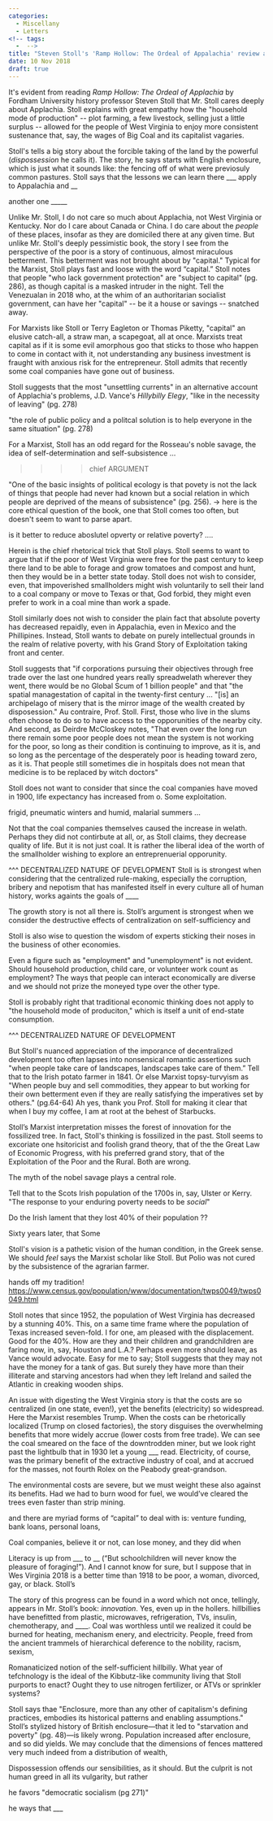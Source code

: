 ```yaml
---
categories:
  - Miscellany
  - Letters
<!-- tags:
  -  -->
title: "Steven Stoll's 'Ramp Hollow: The Ordeal of Appalachia' review and some thoughts on Marxist historicism"
date: 10 Nov 2018
draft: true
---
```

It's evident from reading *Ramp Hollow: The Ordeal of Applachia* by Fordham University history professor Steven Stoll that Mr. Stoll cares deeply about Applachia. Stoll explains with great empathy how the "household mode of production" -- plot farming, a few livestock, selling just a little surplus -- allowed for the people of West Virginia to enjoy more consistent sustenance that, say, the wages of Big Coal and its capitalist vagaries. 

Stoll's tells a big story about the forcible taking of the land by the powerful (*dispossession* he calls it). The story, he says starts with English enclosure, which is just what it sounds like: the fencing off of what were previosuly common pastures. Stoll says that the lessons we can learn there ___ apply to Appalachia and __

another one _____




Unlike Mr. Stoll, I do not care so much about Applachia, not West Virginia or Kentucky. Nor do I care about Canada or China. I do care about the *people* of these places, insofar as they are domiciled there at any given time. But unlike Mr. Stoll's deeply pessimistic book, the story I see from the perspective of the poor is a story of continuous, almost miraculous betterment. This betterment was not brought about by "capital." Typical for the Marxist, Stoll plays fast and loose with the word “capital.” Stoll notes that people "who lack government protection" are "subject to capital" (pg. 286), as though capital is a masked intruder in the night. Tell the Venezualan in 2018 who, at the whim of an authoritarian socialist government, can have her "capital" -- be it a house or savings -- snatched away. 





For Marxists like Stoll or Terry Eagleton or Thomas Piketty, "capital" an elusive catch-all, a straw man, a scapegoat, all at once. Marxists treat capital as if it is some evil amorphous goo that sticks to those who happen to come in contact with it, not understanding any business investment is fraught with anxious risk for the entrepreneur. Stoll admits that recently some coal companies have gone out of business. 






Stoll suggests that the most "unsettling currents" in an alternative account of Applachia's problems, J.D. Vance's *Hillybilly Elegy*, "like in the necessity of leaving" (pg. 278)

"the role of public policy and a politcal solution is to help everyone in the same situation" (pg. 278)




For a Marxist, Stoll has an odd regard for the Rosseau's noble savage, the idea of self-determination and self-subsistence ...


>>>> chief ARGUMENT

"One of the basic insights of political ecology is that povety is not the lack of things that people had never had known but a social relation in which people are deprived of the means of subsistence" (pg. 256). 
-> here is the core ethical question of the book, one that Stoll comes too often, but doesn't seem to want to parse apart. 

is it better to reduce aboslutel opverty or relative poverty? ....



Herein is the chief rhetorical trick that Stoll plays. Stoll seems to want to argue that if the poor of West Virginia were free for the past century to keep there land to be able to forage and grow tomatoes and compost and hunt, then they would be in a better state today. Stoll does not wish to consider, even, that impoverished smallholders might wish voluntarily to sell their land to a coal company or move to Texas or that, God forbid, they might even prefer to work in a coal mine than work a spade. 


Stoll similarly does not wish to consider the plain fact that absolute poverty has decreased repaidly, even in Appalachia, even in Mexico and the Phillipines. Instead, Stoll wants to debate on purely intellectual grounds in the realm of relative poverty, with his Grand Story of Exploitation taking front and center. 

Stoll suggests that "if corporations pursuing their objectives through free trade over the last one hundred years really spreadwelath wherever they went, there would be no Global Scum of 1 billion people" and that "the spatial managestation of capital in the twenty-first century ... "[is] an archipelago of misery that is the mirror image of the wealth created by disposession." Au contraire, Prof. Stoll. First, those who live in the slums often choose to do so to have access to the opporunities of the nearby city. And second, as Deirdre McCloskey notes, "That even over the long run there remain some poor people does not mean the system is not working for the poor, so long as their condition is continuing to improve, as it is, and so long as the percentage of the desperately poor is heading toward zero, as it is. That people still sometimes die in hospitals does not mean that medicine is to be replaced by witch doctors"


Stoll does not want to consider that since the coal companies have moved in  1900, life expectancy has increased from  o. Some exploitation.


frigid, pneumatic winters and humid, malarial summers ...

Not that the coal companies themselves caused the increase in welath. Perhaps they did not contirbute at all, or, as Stoll claims, they decrease quality of life. But it is not just coal. It is rather the liberal idea of the worth of the smallholder wishing to explore an entreprenuerial opporunity.




^^^ DECENTRALIZED NATURE OF DEVELOPMENT
Stoll is is strongest when considering that the centralized rule-making, especially the corruption, bribery and nepotism that has manifested itself in every culture all of human history, works againts the goals of ____


The growth story is not all there is. Stoll’s argument is strongest when we consider the destructive effects of centralization on self-sufficiency and 



Stoll is also wise to question the wisdom of experts sticking their noses in the business of other economies. 

Even a figure such as "employment" and "unemployment" is not evident. Should household production, child care, or volunteer work count as employment? The ways that people can interact economically are diverse and we should not prize the moneyed type over the other type. 


Stoll is probably right that traditional economic thinking does not apply to "the household mode of produciton," which is itself a unit of end-state consumption. 


^^^ DECENTRALIZED NATURE OF DEVELOPMENT

But Stoll's nuanced appreciation of the imporance of decentralized development too often lapses into nonsensical romantic assertions such "when people take care of landscapes, landscapes take care of them.” Tell that to the Irish potato farmer in 1841. Or else Marxist topsy-turvyism as "When people buy and sell commodities, they appear to but working for their own betterment even if they are really satisfying the imperatives set by others." (pg.64-64) Ah yes, thank you Prof. Stoll for making it clear that when I buy my coffee, I am at root at the behest of Starbucks.



Stoll’s Marxist interpretation misses the forest of innovation for the fossilized tree. In fact, Stoll's thinking is fossilized in the past. Stoll seems to excoriate one hsitoricist and foolish grand theory, that of the the Great Law of Economic Progress, with his preferred grand story, that of the Exploitation of the Poor and the Rural. Both are wrong.



The myth of the nobel savage plays a central role.


Tell that to the Scots Irish population of the 1700s in, say, Ulster or Kerry. "The response to your enduring poverty needs to be *social*" 

Do the Irish lament that they lost 40% of their population ??



Sixty years later, that 
Some 


Stoll's vision is a pathetic vision of the human condition, in the Greek sense. We should *feel* says the Marxist scholar like Stoll.  But Polio was not cured by the subsistence of the agrarian farmer. 


hands off my tradition!
https://www.census.gov/population/www/documentation/twps0049/twps0049.html



Stoll notes that since 1952, the population of West Virginia has decreased by a stunning 40%. This, on a same time frame where the population of Texas increased seven-fold. I for one, am pleased with the displacement. Good for the 40%. How are they and their children and grandchildren are faring now, in, say, Houston and L.A.? Perhaps even more should leave, as Vance would advocate. Easy for me to say; Stoll suggests that they may not have the money for a tank of gas. But surely they have more than their illiterate and starving ancestors had when they left Ireland and sailed the Atlantic in creaking wooden ships. 





An issue with digesting the West Virginia story is that the costs are so centralized (in one state, even!), yet the benefits (electricity) so widespread. Here the Marxist resembles Trump. When the costs can be rhetorically localized (Trump on closed factories), the story disguises the overwhelming benefits that more widely accrue (lower costs from free trade). We can see the coal smeared on the face of the downtrodden miner, but we look right past the lightbulb that in 1930 let a young ___ read. Electricity, of course, was the primary benefit of the extractive industry of coal, and at accrued for the masses, not fourth Rolex on the Peabody great-grandson. 



The environmental costs are severe,  but we must weight these also against its benefits. Had we had to burn wood for fuel, we would’ve cleared the trees even faster than strip mining. 



and there are myriad forms of “capital” to deal with is: venture funding, bank loans, personal loans, 

Coal companies, believe it or not, can lose money, and they did when 




 Literacy is up from ___ to __ (“But schoolchildren will never know the pleasure of foraging!”). And I cannot know for sure, but I suppose that in Wes Virginia 2018 is a better time than 1918 to be poor, a woman, divorced, gay,  or black. Stoll’s



The story of this progress can be found in a word which not once, tellingly, appears in Mr. Stoll’s book: *innovation*. Yes, even up in the hollers.  hillbillies have benefitted from plastic, microwaves, refrigeration, TVs, insulin, chemotherapy, and ____. Coal was worthless until we realized it could be burned for heating, mechanism enery, and electricity. People, freed from the ancient trammels of hierarchical deference to the nobility, racism, sexism, 




Romanaticized notion of the self-sufficient hillbilly. What year of tefchnology  is the ideal of the Kibbutz-like community living that Stoll purports to enact? Ought they to use nitrogen fertilizer, or ATVs or sprinkler systems? 



Stoll says thae "Enclosure, more than any other of capitalism's defining practices, embodies its historical patterns and enabling assumptions." Stoll’s stylized history of British enclosure—that it led to "starvation and poverty" (pg. 48)—is likely wrong.  Population increased after enclosure, and so did yields. We may conclude that the dimensions of fences mattered very much indeed from a distribution of wealth,



Dispossession offends our sensibilities, as it should. But the culprit is not human greed in all its vulgarity, but rather 




he favors "democratic socialism (pg 271)"

he ways that  ___ 


